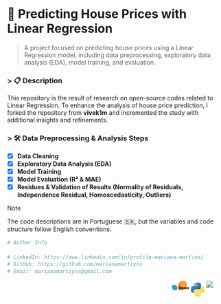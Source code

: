 # 🏡 Predicting House Prices with Linear Regression

> A project focused on predicting house prices using a Linear Regression model, including data preprocessing, exploratory data analysis (EDA), model training, and evaluation.

### > 📋 Description

This repository is the result of research on open-source codes related to Linear Regression. To enhance the analysis of house price prediction, I forked the repository from **vivek1m** and incremented the study with additional insights and refinements.

### > 🛠️ Data Preprocessing & Analysis Steps

- [x] **Data Cleaning**
- [x] **Exploratory Data Analysis (EDA)**
- [x] **Model Training**
- [x] **Model Evaluation (R² & MAE)**
- [x] **Residues & Validation of Results (Normality of Residuals, Independence Residual, Homoscedasticity, Outliers)**

> [!NOTE]
> The code descriptions are in Portuguese 🇧🇷, but the variables and code structure follow English conventions.

```py
# Author Info

# LinkedIn: https://www.linkedin.com/in/profile-mariana-martins/
# GitHub: https://github.com/marianamartiyns
# Email: marianamartiyns@gmail.com
```

<img align="right" width ='40px' src ='https://img.icons8.com/?size=100&id=lOqoeP2Zy02f&format=png&color=000000'> </a>
<img align="right" width ='40px' src ='https://raw.githubusercontent.com/devicons/devicon/master/icons/python/python-original.svg'> </a>
<img align="right" width ='40px' src ='https://github.com/scikit-learn/scikit-learn/blob/a996f43d1bdc96086210f3b7f4bcd0e677c85b99/doc/logos/1280px-scikit-learn-logo.png'> </a>
